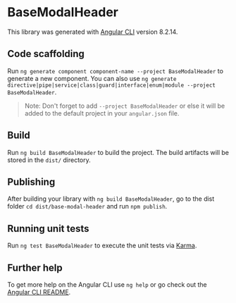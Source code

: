 # BaseModalHeader

This library was generated with [Angular CLI](https://github.com/angular/angular-cli) version 8.2.14.

## Code scaffolding

Run `ng generate component component-name --project BaseModalHeader` to generate a new component. You can also use `ng generate directive|pipe|service|class|guard|interface|enum|module --project BaseModalHeader`.
> Note: Don't forget to add `--project BaseModalHeader` or else it will be added to the default project in your `angular.json` file. 

## Build

Run `ng build BaseModalHeader` to build the project. The build artifacts will be stored in the `dist/` directory.

## Publishing

After building your library with `ng build BaseModalHeader`, go to the dist folder `cd dist/base-modal-header` and run `npm publish`.

## Running unit tests

Run `ng test BaseModalHeader` to execute the unit tests via [Karma](https://karma-runner.github.io).

## Further help

To get more help on the Angular CLI use `ng help` or go check out the [Angular CLI README](https://github.com/angular/angular-cli/blob/master/README.md).
